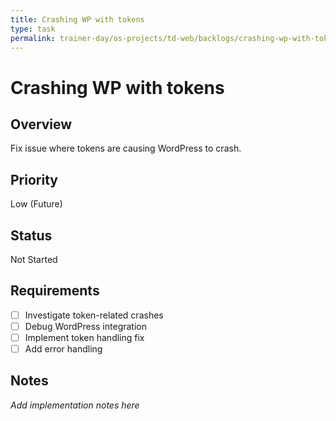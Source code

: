 ```yaml
---
title: Crashing WP with tokens
type: task
permalink: trainer-day/os-projects/td-web/backlogs/crashing-wp-with-tokens
---
```


# Crashing WP with tokens

## Overview
Fix issue where tokens are causing WordPress to crash.

## Priority
Low (Future)

## Status
Not Started

## Requirements
- [ ] Investigate token-related crashes
- [ ] Debug WordPress integration
- [ ] Implement token handling fix
- [ ] Add error handling

## Notes
_Add implementation notes here_